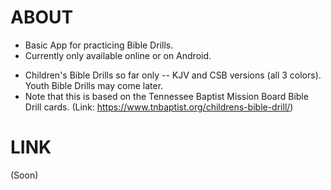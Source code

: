 # ABOUT
* Basic App for practicing Bible Drills.
* Currently only available online or on Android.

- Children's Bible Drills so far only -- KJV and CSB versions (all 3 colors). Youth Bible Drills may come later.
- Note that this is based on the Tennessee Baptist Mission Board Bible Drill cards. (Link: https://www.tnbaptist.org/childrens-bible-drill/)

# LINK
(Soon)
